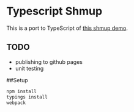 # Typescript Shmup

This is a port to TypeScript of [this shmup demo](http://www.photonstorm.com/tags/shmup).

## TODO
- publishing to github pages
- unit testing

##Setup

```sh
npm install
typings install
webpack
```

